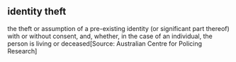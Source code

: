 ## identity theft

the theft or assumption of a pre-existing identity (or significant part thereof) with or without consent, and, whether, in the case of an individual, the person is living or deceased[Source: Australian Centre for Policing Research]

